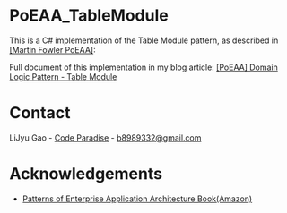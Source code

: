 # PoEAA_TableModule

This is a C# implementation of the Table Module pattern, as described in
[\[Martin Fowler PoEAA\]](https://martinfowler.com/eaaCatalog/tableModule.html):

Full document of this implementation in my blog article: [[PoEAA] Domain Logic Pattern - Table Module](https://glj8989332.blogspot.com/2021/06/poeaa-domain-logic-pattern-table-module.html)

# Contact

LiJyu Gao - [Code Paradise](http://glj8989332.blogspot.com/) - b8989332@gmail.com


# Acknowledgements
* [Patterns of Enterprise Application Architecture Book(Amazon)](https://www.amazon.com/Patterns-Enterprise-Application-Architecture-Martin/dp/0321127420?&linkCode=ll1&tag=&linkId=cbd977b2fdd864da1d4d9ad1c5432151&language=zh_TW&ref_=as_li_ss_tl)
